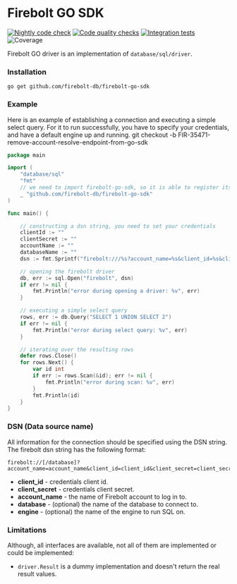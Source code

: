 # Firebolt GO SDK

[![Nightly code check](https://github.com/yuryfirebolt/firebolt-go-sdk/actions/workflows/nightly.yml/badge.svg)](https://github.com/yuryfirebolt/firebolt-go-sdk/actions/workflows/nightly.yml)
[![Code quality checks](https://github.com/yuryfirebolt/firebolt-go-sdk/actions/workflows/code-check.yml/badge.svg)](https://github.com/yuryfirebolt/firebolt-go-sdk/actions/workflows/code-check.yml)
[![Integration tests](https://github.com/yuryfirebolt/firebolt-go-sdk/actions/workflows/integration-tests.yml/badge.svg)](https://github.com/yuryfirebolt/firebolt-go-sdk/actions/workflows/integration-tests.yml)
![Coverage](https://img.shields.io/endpoint?url=https://gist.githubusercontent.com/yuryfirebolt/764079ffbd558d515e250e6528179824/raw/firebolt-go-sdk-coverage.json)


Firebolt GO driver is an implementation of `database/sql/driver`.

### Installation

```shell
go get github.com/firebolt-db/firebolt-go-sdk
```

### Example
Here is an example of establishing a connection and executing a simple select query. 
For it to run successfully, you have to specify your credentials, and have a default engine up and running.
git checkout -b FIR-35471-remove-account-resolve-endpoint-from-go-sdk
```go
package main

import (
	"database/sql"
	"fmt"
	// we need to import firebolt-go-sdk, so it is able to register its driver
	_ "github.com/firebolt-db/firebolt-go-sdk"
)

func main() {

	// constructing a dsn string, you need to set your credentials
	clientId := ""
	clientSecret := ""
	accountName := ""
	databaseName := ""
	dsn := fmt.Sprintf("firebolt:///%s?account_name=%s&client_id=%s&client_secret=%s", databaseName, accountName, clientId, clientSecret)

	// opening the firebolt driver
	db, err := sql.Open("firebolt", dsn)
	if err != nil {
		fmt.Println("error during opening a driver: %v", err)
	}

	// executing a simple select query
	rows, err := db.Query("SELECT 1 UNION SELECT 2")
	if err != nil {
		fmt.Println("error during select query: %v", err)
	}

	// iterating over the resulting rows
	defer rows.Close()
	for rows.Next() {
		var id int
		if err := rows.Scan(&id); err != nil {
			fmt.Println("error during scan: %v", err)
		}
		fmt.Println(id)
	}
}
```


### DSN (Data source name)
All information for the connection should be specified using the DSN string. The firebolt dsn string has the following format:  
```
firebolt://[/database]?account_name=account_name&client_id=client_id&client_secret=client_secret[&engine=engine]
```

- **client_id** - credentials client id.
- **client_secret** - credentials client secret.
- **account_name** - the name of Firebolt account to log in to.
- **database** - (optional) the name of the database to connect to.
- **engine** - (optional) the name of the engine to run SQL on.

### Limitations
Although, all interfaces are available, not all of them are implemented or could be implemented:
- `driver.Result` is a dummy implementation and doesn't return the real result values.